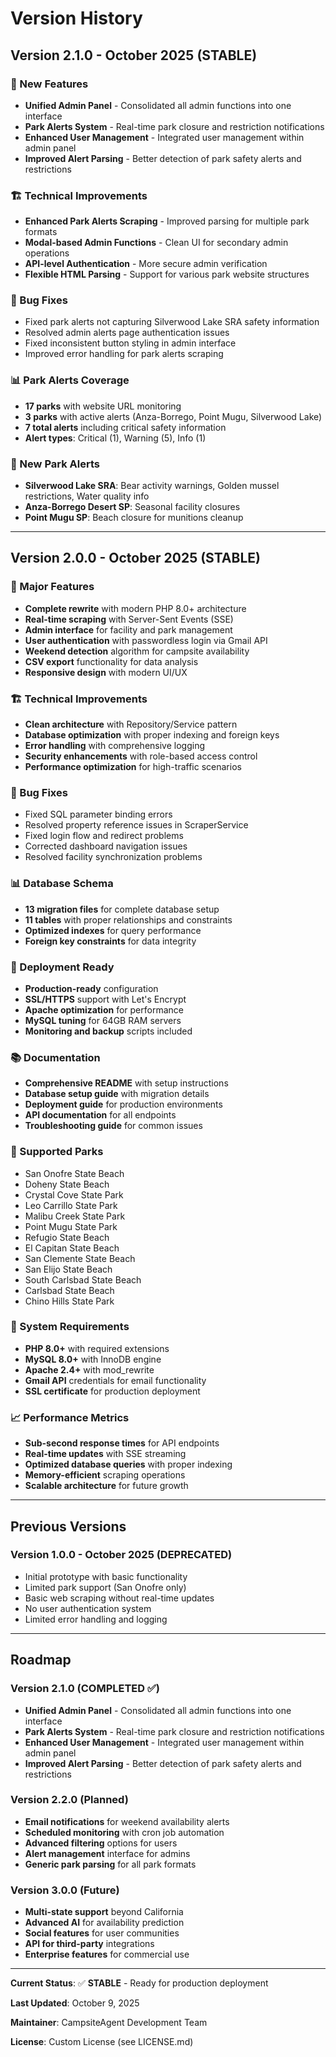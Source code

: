 # Version History

## Version 2.1.0 - October 2025 (STABLE)

### 🎉 New Features
- **Unified Admin Panel** - Consolidated all admin functions into one interface
- **Park Alerts System** - Real-time park closure and restriction notifications
- **Enhanced User Management** - Integrated user management within admin panel
- **Improved Alert Parsing** - Better detection of park safety alerts and restrictions

### 🏗️ Technical Improvements
- **Enhanced Park Alerts Scraping** - Improved parsing for multiple park formats
- **Modal-based Admin Functions** - Clean UI for secondary admin operations
- **API-level Authentication** - More secure admin verification
- **Flexible HTML Parsing** - Support for various park website structures

### 🐛 Bug Fixes
- Fixed park alerts not capturing Silverwood Lake SRA safety information
- Resolved admin alerts page authentication issues
- Fixed inconsistent button styling in admin interface
- Improved error handling for park alerts scraping

### 📊 Park Alerts Coverage
- **17 parks** with website URL monitoring
- **3 parks** with active alerts (Anza-Borrego, Point Mugu, Silverwood Lake)
- **7 total alerts** including critical safety information
- **Alert types**: Critical (1), Warning (5), Info (1)

### 🎯 New Park Alerts
- **Silverwood Lake SRA**: Bear activity warnings, Golden mussel restrictions, Water quality info
- **Anza-Borrego Desert SP**: Seasonal facility closures
- **Point Mugu SP**: Beach closure for munitions cleanup

---

## Version 2.0.0 - October 2025 (STABLE)

### 🎉 Major Features
- **Complete rewrite** with modern PHP 8.0+ architecture
- **Real-time scraping** with Server-Sent Events (SSE)
- **Admin interface** for facility and park management
- **User authentication** with passwordless login via Gmail API
- **Weekend detection** algorithm for campsite availability
- **CSV export** functionality for data analysis
- **Responsive design** with modern UI/UX

### 🏗️ Technical Improvements
- **Clean architecture** with Repository/Service pattern
- **Database optimization** with proper indexing and foreign keys
- **Error handling** with comprehensive logging
- **Security enhancements** with role-based access control
- **Performance optimization** for high-traffic scenarios

### 🐛 Bug Fixes
- Fixed SQL parameter binding errors
- Resolved property reference issues in ScraperService
- Fixed login flow and redirect problems
- Corrected dashboard navigation issues
- Resolved facility synchronization problems

### 📊 Database Schema
- **13 migration files** for complete database setup
- **11 tables** with proper relationships and constraints
- **Optimized indexes** for query performance
- **Foreign key constraints** for data integrity

### 🚀 Deployment Ready
- **Production-ready** configuration
- **SSL/HTTPS** support with Let's Encrypt
- **Apache optimization** for performance
- **MySQL tuning** for 64GB RAM servers
- **Monitoring and backup** scripts included

### 📚 Documentation
- **Comprehensive README** with setup instructions
- **Database setup guide** with migration details
- **Deployment guide** for production environments
- **API documentation** for all endpoints
- **Troubleshooting guide** for common issues

### 🎯 Supported Parks
- San Onofre State Beach
- Doheny State Beach
- Crystal Cove State Park
- Leo Carrillo State Park
- Malibu Creek State Park
- Point Mugu State Park
- Refugio State Beach
- El Capitan State Beach
- San Clemente State Beach
- San Elijo State Beach
- South Carlsbad State Beach
- Carlsbad State Beach
- Chino Hills State Park

### 🔧 System Requirements
- **PHP 8.0+** with required extensions
- **MySQL 8.0+** with InnoDB engine
- **Apache 2.4+** with mod_rewrite
- **Gmail API** credentials for email functionality
- **SSL certificate** for production deployment

### 📈 Performance Metrics
- **Sub-second response times** for API endpoints
- **Real-time updates** with SSE streaming
- **Optimized database queries** with proper indexing
- **Memory-efficient** scraping operations
- **Scalable architecture** for future growth

---

## Previous Versions

### Version 1.0.0 - October 2025 (DEPRECATED)
- Initial prototype with basic functionality
- Limited park support (San Onofre only)
- Basic web scraping without real-time updates
- No user authentication system
- Limited error handling and logging

---

## Roadmap

### Version 2.1.0 (COMPLETED ✅)
- **Unified Admin Panel** - Consolidated all admin functions into one interface
- **Park Alerts System** - Real-time park closure and restriction notifications
- **Enhanced User Management** - Integrated user management within admin panel
- **Improved Alert Parsing** - Better detection of park safety alerts and restrictions

### Version 2.2.0 (Planned)
- **Email notifications** for weekend availability alerts
- **Scheduled monitoring** with cron job automation
- **Advanced filtering** options for users
- **Alert management** interface for admins
- **Generic park parsing** for all park formats

### Version 3.0.0 (Future)
- **Multi-state support** beyond California
- **Advanced AI** for availability prediction
- **Social features** for user communities
- **API for third-party** integrations
- **Enterprise features** for commercial use

---

**Current Status**: ✅ **STABLE** - Ready for production deployment

**Last Updated**: October 9, 2025

**Maintainer**: CampsiteAgent Development Team

**License**: Custom License (see LICENSE.md)
